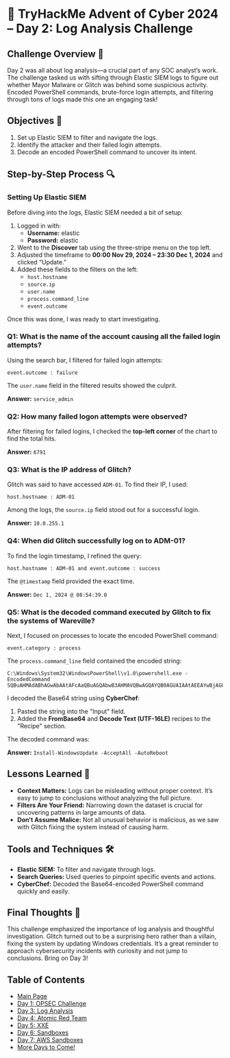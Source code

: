 # 🎄 TryHackMe Advent of Cyber 2024 – Day 2: Log Analysis Challenge

## Challenge Overview 🎅

Day 2 was all about log analysis—a crucial part of any SOC analyst’s work. The challenge tasked us with sifting through Elastic SIEM logs to figure out whether Mayor Malware or Glitch was behind some suspicious activity. Encoded PowerShell commands, brute-force login attempts, and filtering through tons of logs made this one an engaging task!

## Objectives 🎯

1. Set up Elastic SIEM to filter and navigate the logs.  
2. Identify the attacker and their failed login attempts.  
3. Decode an encoded PowerShell command to uncover its intent.  

## Step-by-Step Process 🔍

### Setting Up Elastic SIEM

Before diving into the logs, Elastic SIEM needed a bit of setup:
1. Logged in with:
   - **Username:** elastic  
   - **Password:** elastic  
2. Went to the **Discover** tab using the three-stripe menu on the top left.
3. Adjusted the timeframe to **00:00 Nov 29, 2024 – 23:30 Dec 1, 2024** and clicked “Update.”
4. Added these fields to the filters on the left:
   - `host.hostname`
   - `source.ip`
   - `user.name`
   - `process.command_line`
   - `event.outcome`

Once this was done, I was ready to start investigating.

### Q1: What is the name of the account causing all the failed login attempts?

Using the search bar, I filtered for failed login attempts:

```
event.outcome : failure
```

The `user.name` field in the filtered results showed the culprit.

**Answer:** `service_admin`

### Q2: How many failed logon attempts were observed?

After filtering for failed logins, I checked the **top-left corner** of the chart to find the total hits.

**Answer:** `6791`

### Q3: What is the IP address of Glitch?

Glitch was said to have accessed `ADM-01`. To find their IP, I used:

```
host.hostname : ADM-01
```

Among the logs, the `source.ip` field stood out for a successful login.

**Answer:** `10.0.255.1`

### Q4: When did Glitch successfully log on to ADM-01?

To find the login timestamp, I refined the query:

```
host.hostname : ADM-01 and event.outcome : success
```

The `@timestamp` field provided the exact time.

**Answer:** `Dec 1, 2024 @ 08:54:39.0`

### Q5: What is the decoded command executed by Glitch to fix the systems of Wareville?

Next, I focused on processes to locate the encoded PowerShell command:

```
event.category : process
```

The `process.command_line` field contained the encoded string:

```
C:\Windows\System32\WindowsPowerShell\v1.0\powershell.exe -EncodedCommand SQBuAHMAdABhAGwAbAAtAFcAaQBuAGQAbwB3AHMAVQBwAGQAYQB0AGUAIAAtAEEAYwBjAGUAcAB0AEEAbABsACAALQBBAHUAdABvAFIAZQBiAG8AbwB0AA==
```

I decoded the Base64 string using **CyberChef**:
1. Pasted the string into the "Input" field.
2. Added the **FromBase64** and **Decode Text (UTF-16LE)** recipes to the "Recipe" section.

The decoded command was:

**Answer:** `Install-WindowsUpdate -AcceptAll -AutoReboot`

## Lessons Learned 🌟

- **Context Matters:** Logs can be misleading without proper context. It’s easy to jump to conclusions without analyzing the full picture.
- **Filters Are Your Friend:** Narrowing down the dataset is crucial for uncovering patterns in large amounts of data.
- **Don’t Assume Malice:** Not all unusual behavior is malicious, as we saw with Glitch fixing the system instead of causing harm.

## Tools and Techniques 🛠️

- **Elastic SIEM:** To filter and navigate through logs.  
- **Search Queries:** Used queries to pinpoint specific events and actions.  
- **CyberChef:** Decoded the Base64-encoded PowerShell command quickly and easily.  

## Final Thoughts 🎁

This challenge emphasized the importance of log analysis and thoughtful investigation. Glitch turned out to be a surprising hero rather than a villain, fixing the system by updating Windows credentials. It’s a great reminder to approach cybersecurity incidents with curiosity and not jump to conclusions. Bring on Day 3!

## Table of Contents

- [Main Page](README.md)
- [Day 1: OPSEC Challenge](day1.md)
- [Day 3: Log Analysis](day3.md)
- [Day 4: Atomic Red Team](day4.md)
- [Day 5: XXE](day5.md)
- [Day 6: Sandboxes](day6.md)
- [Day 7: AWS Sandboxes](day7.md)
- [More Days to Come!](#)

